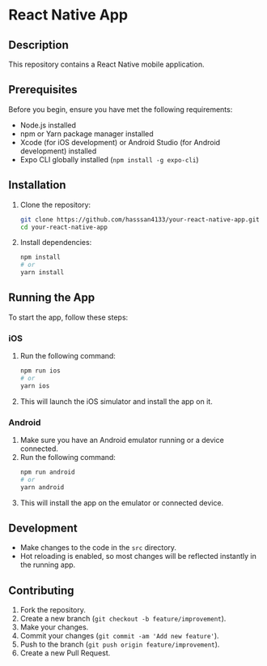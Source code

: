 # React Native App

## Description
This repository contains a React Native mobile application.

## Prerequisites
Before you begin, ensure you have met the following requirements:
- Node.js installed
- npm or Yarn package manager installed
- Xcode (for iOS development) or Android Studio (for Android development) installed
- Expo CLI globally installed (`npm install -g expo-cli`)

## Installation
1. Clone the repository:
   ```bash
   git clone https://github.com/hasssan4133/your-react-native-app.git
   cd your-react-native-app
   ```

2. Install dependencies:
   ```bash
   npm install
   # or
   yarn install
   ```

## Running the App
To start the app, follow these steps:

### iOS
1. Run the following command:
   ```bash
   npm run ios
   # or
   yarn ios
   ```
2. This will launch the iOS simulator and install the app on it.

### Android
1. Make sure you have an Android emulator running or a device connected.
2. Run the following command:
   ```bash
   npm run android
   # or
   yarn android
   ```
3. This will install the app on the emulator or connected device.


## Development
- Make changes to the code in the `src` directory.
- Hot reloading is enabled, so most changes will be reflected instantly in the running app.

## Contributing
1. Fork the repository.
2. Create a new branch (`git checkout -b feature/improvement`).
3. Make your changes.
4. Commit your changes (`git commit -am 'Add new feature'`).
5. Push to the branch (`git push origin feature/improvement`).
6. Create a new Pull Request.
